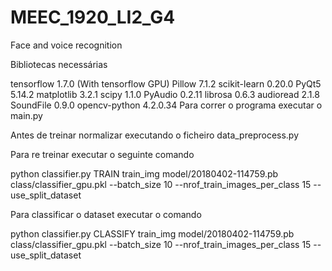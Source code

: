 # MEEC_1920_LI2_G4
Face and voice recognition

Bibliotecas necessárias

tensorflow 1.7.0 (With tensorflow GPU)
Pillow 7.1.2
scikit-learn 0.20.0
PyQt5 5.14.2
matplotlib 3.2.1
scipy 1.1.0
PyAudio 0.2.11
librosa 0.6.3
audioread 2.1.8
SoundFile 0.9.0
opencv-python 4.2.0.34
Para correr o programa executar o main.py

Antes de treinar normalizar executando o ficheiro data_preprocess.py

Para re treinar executar o seguinte comando

python classifier.py TRAIN train_img model/20180402-114759.pb class/classifier_gpu.pkl --batch_size 10 --nrof_train_images_per_class 15 --use_split_dataset

Para classificar o dataset executar o comando

python classifier.py CLASSIFY train_img model/20180402-114759.pb class/classifier_gpu.pkl --batch_size 10 --nrof_train_images_per_class 15 --use_split_dataset
